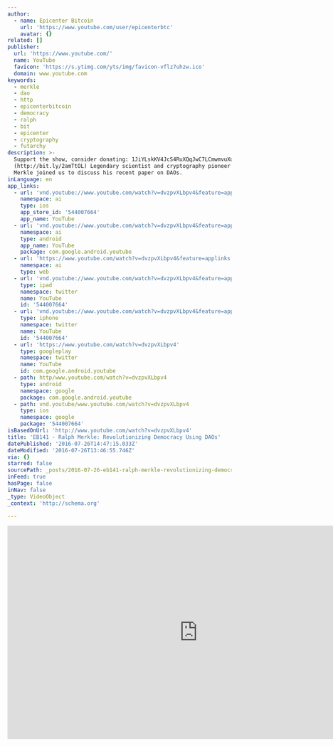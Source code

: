 ```yaml
---
author:
  - name: Epicenter Bitcoin
    url: 'https://www.youtube.com/user/epicenterbtc'
    avatar: {}
related: []
publisher:
  url: 'https://www.youtube.com/'
  name: YouTube
  favicon: 'https://s.ytimg.com/yts/img/favicon-vflz7uhzw.ico'
  domain: www.youtube.com
keywords:
  - merkle
  - dao
  - http
  - epicenterbitcoin
  - democracy
  - ralph
  - bit
  - epicenter
  - cryptography
  - futarchy
description: >-
  Support the show, consider donating: 1JiYLskKV4JcS4RuXQqJwC7LCmwmvuXoen
  (http://bit.ly/2amTtOL) Legendary scientist and cryptography pioneer Ralph
  Merkle joined us to discuss his recent paper on DAOs.
inLanguage: en
app_links:
  - url: 'vnd.youtube://www.youtube.com/watch?v=dvzpvXLbpv4&feature=applinks'
    namespace: ai
    type: ios
    app_store_id: '544007664'
    app_name: YouTube
  - url: 'vnd.youtube://www.youtube.com/watch?v=dvzpvXLbpv4&feature=applinks'
    namespace: ai
    type: android
    app_name: YouTube
    package: com.google.android.youtube
  - url: 'https://www.youtube.com/watch?v=dvzpvXLbpv4&feature=applinks'
    namespace: ai
    type: web
  - url: 'vnd.youtube://www.youtube.com/watch?v=dvzpvXLbpv4&feature=applinks'
    type: ipad
    namespace: twitter
    name: YouTube
    id: '544007664'
  - url: 'vnd.youtube://www.youtube.com/watch?v=dvzpvXLbpv4&feature=applinks'
    type: iphone
    namespace: twitter
    name: YouTube
    id: '544007664'
  - url: 'https://www.youtube.com/watch?v=dvzpvXLbpv4'
    type: googleplay
    namespace: twitter
    name: YouTube
    id: com.google.android.youtube
  - path: http/www.youtube.com/watch?v=dvzpvXLbpv4
    type: android
    namespace: google
    package: com.google.android.youtube
  - path: vnd.youtube/www.youtube.com/watch?v=dvzpvXLbpv4
    type: ios
    namespace: google
    package: '544007664'
isBasedOnUrl: 'http://www.youtube.com/watch?v=dvzpvXLbpv4'
title: 'EB141 - Ralph Merkle: Revolutionizing Democracy Using DAOs'
datePublished: '2016-07-26T14:47:15.033Z'
dateModified: '2016-07-26T13:46:55.746Z'
via: {}
starred: false
sourcePath: _posts/2016-07-26-eb141-ralph-merkle-revolutionizing-democracy-using-daos.md
inFeed: true
hasPage: false
inNav: false
_type: VideoObject
_context: 'http://schema.org'

---
```

<iframe src="http://cdn.embedly.com/widgets/media.html?src=https%3A%2F%2Fwww.youtube.com%2Fembed%2FdvzpvXLbpv4%3Ffeature%3Doembed&amp;url=http%3A%2F%2Fwww.youtube.com%2Fwatch%3Fv%3DdvzpvXLbpv4&amp;image=https%3A%2F%2Fi.ytimg.com%2Fvi%2FdvzpvXLbpv4%2Fhqdefault.jpg&amp;key=b7d04c9b404c499eba89ee7072e1c4f7&amp;type=text%2Fhtml&amp;schema=youtube" width="854" height="480" scrolling="no" frameborder="0" allowfullscreen="" style=""></iframe>